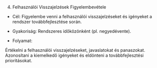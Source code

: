 4. Felhasználói Visszajelzések Figyelembevétele
- Cél: Figyelembe venni a felhasználói visszajelzéseket és igényeket a rendszer továbbfejlesztése során.

- Gyakoriság: Rendszeres időközönként (pl. negyedévente).

- Folyamat:

Értékelni a felhasználói visszajelzéseket, javaslatokat és panaszokat.
Azonosítani a kiemelkedő igényeket és eldönteni a továbbfejlesztési prioritásokat.

